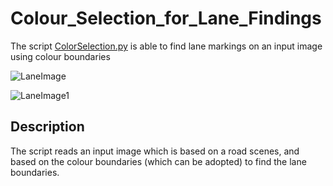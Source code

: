 # Colour_Selection_for_Lane_Findings

The script [ColorSelection.py](https://github.com/hamza9305/Colour_Selection_for_Lane_Findings/blob/main/ColorSelection.py) is able to find lane markings on an input image using colour boundaries 

![LaneImage](https://github.com/hamza9305/Colour_Selection_for_Lane_Findings/blob/main/resource/test.jpg)

![LaneImage1](https://github.com/hamza9305/Colour_Selection_for_Lane_Findings/blob/main/resource/test-after.png)

 

## Description
The script reads an input image which is based on a road scenes, and based on the colour boundaries (which can be adopted) to find the lane boundaries.
